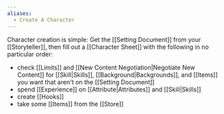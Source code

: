 ```yaml
---
aliases:
  - Create A Character
---
```

Character creation is simple: Get the [[Setting Document]] from your [[Storyteller]], then fill out a [[Character Sheet]] with the following in no particular order:
- check [[Limits]] and [[New Content Negotiation|Negotiate New Content]] for [[Skill|Skills]], [[Background|Backgrounds]], and [[Items]] you want that aren't on the [[Setting Document]]
- spend [[Experience]] on [[Attribute|Attributes]] and [[Skill|Skills]]
- create [[Hooks]]
- take some [[Items]] from the [[Store]]
